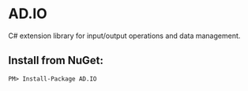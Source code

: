 # AD.IO
C# extension library for input/output operations and data management.
## Install from NuGet:
```
PM> Install-Package AD.IO
```
